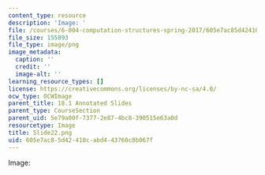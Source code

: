 ```yaml
---
content_type: resource
description: 'Image: '
file: /courses/6-004-computation-structures-spring-2017/605e7ac85d42410cabd443760c8b067f_Slide22.png
file_size: 155893
file_type: image/png
image_metadata:
  caption: ''
  credit: ''
  image-alt: ''
learning_resource_types: []
license: https://creativecommons.org/licenses/by-nc-sa/4.0/
ocw_type: OCWImage
parent_title: 18.1 Annotated Slides
parent_type: CourseSection
parent_uid: 5e79a00f-7377-2e87-4bc8-390515e63a0d
resourcetype: Image
title: Slide22.png
uid: 605e7ac8-5d42-410c-abd4-43760c8b067f
---
```

Image: 